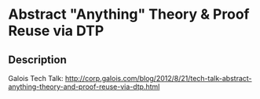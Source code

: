 Abstract "Anything" Theory & Proof Reuse via DTP
================================================

## Description ##

Galois Tech Talk:
http://corp.galois.com/blog/2012/8/21/tech-talk-abstract-anything-theory-and-proof-reuse-via-dtp.html

